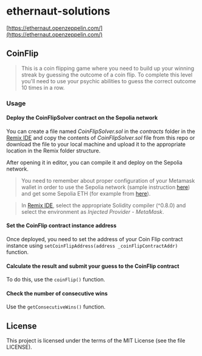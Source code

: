 # ethernaut-solutions

[https://ethernaut.openzeppelin.com/](https://ethernaut.openzeppelin.com/)

## CoinFlip

> This is a coin flipping game where you need to build up your winning streak by guessing the outcome of a coin flip. To complete this level you'll need to use your psychic abilities to guess the correct outcome 10 times in a row.

### Usage

#### Deploy the CoinFlipSolver contract on the Sepolia network

You can create a file named _CoinFlipSolver.sol_ in the _contracts_ folder in the [Remix IDE](http://remix.ethereum.org/) and copy the contents of _CoinFlipSolver.sol_ file from this repo or download the file to your local machine and upload it to the appropriate location in the Remix folder structure.

After opening it in editor, you can compile it and deploy on the Sepolia network.

> You need to remember about proper configuration of your Metamask wallet in order to use the Sepolia network (sample instruction [here](https://support.metamask.io/managing-my-wallet/using-metamask/how-to-view-testnets-in-metamask/)) and get some Sepolia ETH (for example from [here](https://www.alchemy.com/faucets/ethereum-sepolia)).

> In [Remix IDE](http://remix.ethereum.org/), select the appropriate Solidity compiler (^0.8.0) and select the environment as _Injected Provider - MetaMask_.

#### Set the CoinFlip contract instance address

Once deployed, you need to set the address of your Coin Flip contract instance using `setCoinFlipAddress(address _coinFlipContractAddr)` function.

#### Calculate the result and submit your guess to the CoinFlip contract

To do this, use the `coinFlip()` function.

#### Check the number of consecutive wins

Use the `getConsecutiveWins()` function.

## License

This project is licensed under the terms of the MIT License (see the file LICENSE).
